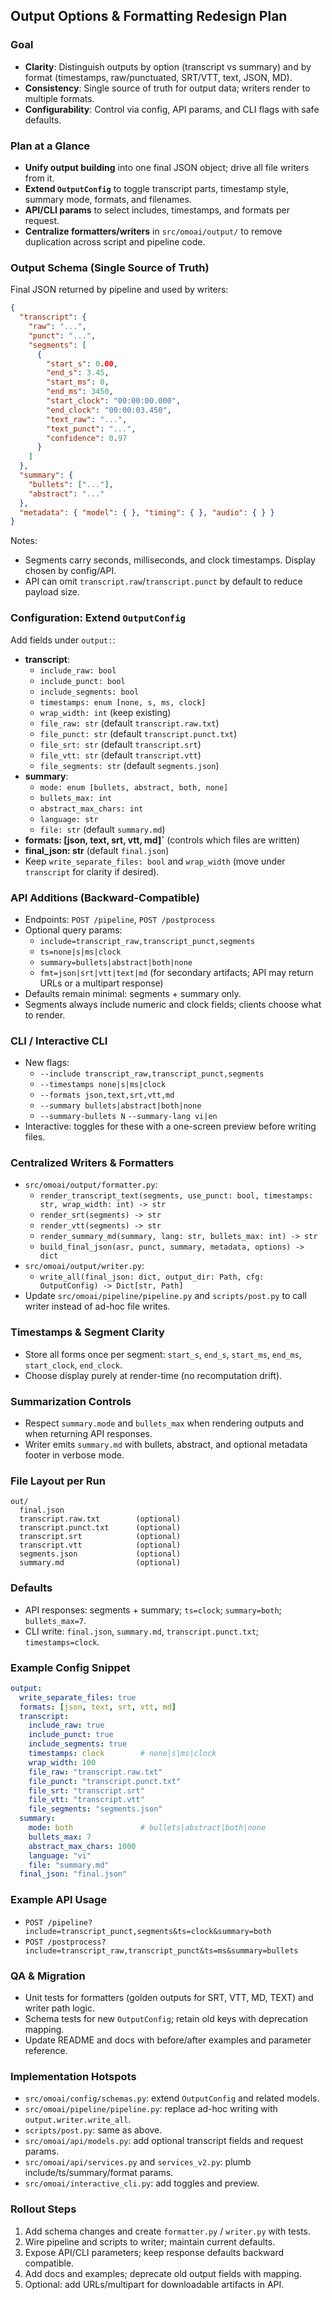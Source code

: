 ## Output Options & Formatting Redesign Plan

### Goal

- **Clarity**: Distinguish outputs by option (transcript vs summary) and by format (timestamps, raw/punctuated, SRT/VTT, text, JSON, MD).
- **Consistency**: Single source of truth for output data; writers render to multiple formats.
- **Configurability**: Control via config, API params, and CLI flags with safe defaults.

### Plan at a Glance

- **Unify output building** into one final JSON object; drive all file writers from it.
- **Extend `OutputConfig`** to toggle transcript parts, timestamp style, summary mode, formats, and filenames.
- **API/CLI params** to select includes, timestamps, and formats per request.
- **Centralize formatters/writers** in `src/omoai/output/` to remove duplication across script and pipeline code.

### Output Schema (Single Source of Truth)

Final JSON returned by pipeline and used by writers:

```json
{
  "transcript": {
    "raw": "...",                
    "punct": "...",              
    "segments": [
      {
        "start_s": 0.00,
        "end_s": 3.45,
        "start_ms": 0,
        "end_ms": 3450,
        "start_clock": "00:00:00.000",
        "end_clock": "00:00:03.450",
        "text_raw": "...",
        "text_punct": "...",
        "confidence": 0.97
      }
    ]
  },
  "summary": {
    "bullets": ["..."],
    "abstract": "..."
  },
  "metadata": { "model": { }, "timing": { }, "audio": { } }
}
```

Notes:
- Segments carry seconds, milliseconds, and clock timestamps. Display chosen by config/API.
- API can omit `transcript.raw`/`transcript.punct` by default to reduce payload size.

### Configuration: Extend `OutputConfig`

Add fields under `output:`:

- **transcript**:
  - `include_raw: bool`
  - `include_punct: bool`
  - `include_segments: bool`
  - `timestamps: enum [none, s, ms, clock]`
  - `wrap_width: int` (keep existing)
  - `file_raw: str` (default `transcript.raw.txt`)
  - `file_punct: str` (default `transcript.punct.txt`)
  - `file_srt: str` (default `transcript.srt`)
  - `file_vtt: str` (default `transcript.vtt`)
  - `file_segments: str` (default `segments.json`)
- **summary**:
  - `mode: enum [bullets, abstract, both, none]`
  - `bullets_max: int`
  - `abstract_max_chars: int`
  - `language: str`
  - `file: str` (default `summary.md`)
- **formats: [json, text, srt, vtt, md]`** (controls which files are written)
- **final_json: str** (default `final.json`)
- Keep `write_separate_files: bool` and `wrap_width` (move under `transcript` for clarity if desired).

### API Additions (Backward-Compatible)

- Endpoints: `POST /pipeline`, `POST /postprocess`
- Optional query params:
  - `include=transcript_raw,transcript_punct,segments`
  - `ts=none|s|ms|clock`
  - `summary=bullets|abstract|both|none`
  - `fmt=json|srt|vtt|text|md` (for secondary artifacts; API may return URLs or a multipart response)
- Defaults remain minimal: segments + summary only.
- Segments always include numeric and clock fields; clients choose what to render.

### CLI / Interactive CLI

- New flags:
  - `--include transcript_raw,transcript_punct,segments`
  - `--timestamps none|s|ms|clock`
  - `--formats json,text,srt,vtt,md`
  - `--summary bullets|abstract|both|none`
  - `--summary-bullets N` `--summary-lang vi|en`
- Interactive: toggles for these with a one-screen preview before writing files.

### Centralized Writers & Formatters

- `src/omoai/output/formatter.py`:
  - `render_transcript_text(segments, use_punct: bool, timestamps: str, wrap_width: int) -> str`
  - `render_srt(segments) -> str`
  - `render_vtt(segments) -> str`
  - `render_summary_md(summary, lang: str, bullets_max: int) -> str`
  - `build_final_json(asr, punct, summary, metadata, options) -> dict`
- `src/omoai/output/writer.py`:
  - `write_all(final_json: dict, output_dir: Path, cfg: OutputConfig) -> Dict[str, Path]`
- Update `src/omoai/pipeline/pipeline.py` and `scripts/post.py` to call writer instead of ad-hoc file writes.

### Timestamps & Segment Clarity

- Store all forms once per segment: `start_s`, `end_s`, `start_ms`, `end_ms`, `start_clock`, `end_clock`.
- Choose display purely at render-time (no recomputation drift).

### Summarization Controls

- Respect `summary.mode` and `bullets_max` when rendering outputs and when returning API responses.
- Writer emits `summary.md` with bullets, abstract, and optional metadata footer in verbose mode.

### File Layout per Run

```
out/
  final.json
  transcript.raw.txt        (optional)
  transcript.punct.txt      (optional)
  transcript.srt            (optional)
  transcript.vtt            (optional)
  segments.json             (optional)
  summary.md                (optional)
```

### Defaults

- API responses: segments + summary; `ts=clock`; `summary=both`; `bullets_max=7`.
- CLI write: `final.json`, `summary.md`, `transcript.punct.txt`; `timestamps=clock`.

### Example Config Snippet

```yaml
output:
  write_separate_files: true
  formats: [json, text, srt, vtt, md]
  transcript:
    include_raw: true
    include_punct: true
    include_segments: true
    timestamps: clock        # none|s|ms|clock
    wrap_width: 100
    file_raw: "transcript.raw.txt"
    file_punct: "transcript.punct.txt"
    file_srt: "transcript.srt"
    file_vtt: "transcript.vtt"
    file_segments: "segments.json"
  summary:
    mode: both               # bullets|abstract|both|none
    bullets_max: 7
    abstract_max_chars: 1000
    language: "vi"
    file: "summary.md"
  final_json: "final.json"
```

### Example API Usage

- `POST /pipeline?include=transcript_punct,segments&ts=clock&summary=both`
- `POST /postprocess?include=transcript_raw,transcript_punct&ts=ms&summary=bullets`

### QA & Migration

- Unit tests for formatters (golden outputs for SRT, VTT, MD, TEXT) and writer path logic.
- Schema tests for new `OutputConfig`; retain old keys with deprecation mapping.
- Update README and docs with before/after examples and parameter reference.

### Implementation Hotspots

- `src/omoai/config/schemas.py`: extend `OutputConfig` and related models.
- `src/omoai/pipeline/pipeline.py`: replace ad-hoc writing with `output.writer.write_all`.
- `scripts/post.py`: same as above.
- `src/omoai/api/models.py`: add optional transcript fields and request params.
- `src/omoai/api/services.py` and `services_v2.py`: plumb include/ts/summary/format params.
- `src/omoai/interactive_cli.py`: add toggles and preview.

### Rollout Steps

1) Add schema changes and create `formatter.py` / `writer.py` with tests.
2) Wire pipeline and scripts to writer; maintain current defaults.
3) Expose API/CLI parameters; keep response defaults backward compatible.
4) Add docs and examples; deprecate old output fields with mapping.
5) Optional: add URLs/multipart for downloadable artifacts in API.


